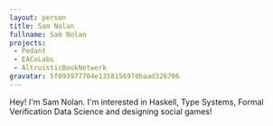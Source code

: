 ```yaml
---
layout: person
title: Sam Nolan
fullname: Sam Nolan
projects:
 - Pedant
 - EACoLabs
 - AltruisticBookNetwork
gravatar: 5f093977704e1358156970baad326706
---
```


Hey! I'm Sam Nolan. I'm interested in Haskell, Type Systems, Formal Verification
Data Science and designing social games!
